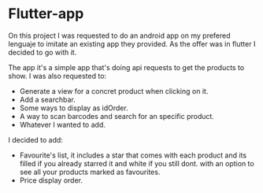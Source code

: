 # Flutter-app

On this project I was requested to do an android app on my prefered lenguaje to imitate an existing app they provided. As the offer was in flutter I decided to go with it.

The app it's a simple app that's doing api requests to get the products to show. I was also requested to:

- Generate a view for a concret product when clicking on it.
- Add a searchbar.
- Some ways to display as idOrder.
- A way to scan barcodes and search for an specific product.
- Whatever I wanted to add.


I decided to add:

- Favourite's list, it includes a star that comes with each product and its filled if you already starred it and white if you still dont. with an option to see all your products marked as favourites.
- Price display order.
